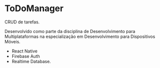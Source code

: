 # ToDoManager

CRUD de tarefas.

Desenvolvido como parte da disciplina de Desenvolvimento para Multiplataformas na especialização em Desenvolvimento para Dispositivos Móveis.

- React Native
- Firebase Auth
- Realtime Database.

